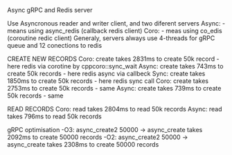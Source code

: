 Async gRPC and Redis server

Use Asyncronous reader and writer client, and two diferent servers
Async: - means using async_redis (callback redis client)
Coro:  - meas using co_edis (coroutine redic client)
Generaly, servers always use 4-threads for gRPC queue and 12 conections to redis

CREATE NEW RECORDS
Coro: create takes 2831ms to create 50k record - here redis via corotine by cppcoro::sync_wait
Async: create takes 743ms to create 50k records - here redis async via callbeck
Sync: create takes 1850ms to create 50k records - here redis sync call
Coro: create takes 2753ms to create 50k records - same
Async: create takes 739ms to create 50k records - same


READ RECORDS
Coro: read takes 2804ms to read 50k records
Async: read takes 796ms to read 50k records






gRPC optimisation
-O3: async_create2 50000 -> async_create takes 2092ms to create 50000 records
-O2: async_create2 50000 -> async_create takes 2308ms to create 50000 records

